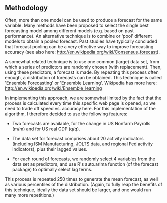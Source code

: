 ## Methodology

Often, more than one model can be used to produce a forecast for the same variable. Many methods have been proposed to select the single best forecasting model among different models (e.g. based on past performance). An alternative technique is to combine or 'pool' different models to obtain a pooled forecast. Past studies have typically concluded that forecast pooling can be a very effective way to improve forecasting accuracy (see also here: http://en.wikipedia.org/wiki/Consensus_forecast).

A somewhat related technique is to use one common (large) data set, from which a series of predictors are randomly chosen (with replacement). Then, using these predictors, a forecast is made. By repeating this process often enough, a distribution of forecasts can be obtained. This technique is called 'Ensemble Forecasting' or 'Ensemble Learning'. Wikipedia has more here: http://en.wikipedia.org/wiki/Ensemble_learning

In implementing this approach, we are somewhat limited by the fact that the process is calculated every time this specific web page is opened, so we need to trade off speed vs. accuracy here. For this implementation of the algorithm, I therefore decided to use the following features:

+ Two forecasts are available, for the change in US Nonfarm Payrolls (m/m) and for US real GDP (q/q).

+ The data set for forecast comprises about 20 activity indicators (including ISM Manufacturing, JOLTS data, and regional Fed activity indicators), plus their lagged values.

+ For each round of forecasts, we randomly select 4 variables from the data set as predictors, and use R's auto.arima function (of the forecast package) to optimally select lag terms.

This process is repeated 250 times to generate the mean forecast, as well as various percentiles of the distribution. (Again, to fully reap the benefits of this technique, ideally the data set should be larger, and one would run many more repetitions.)
